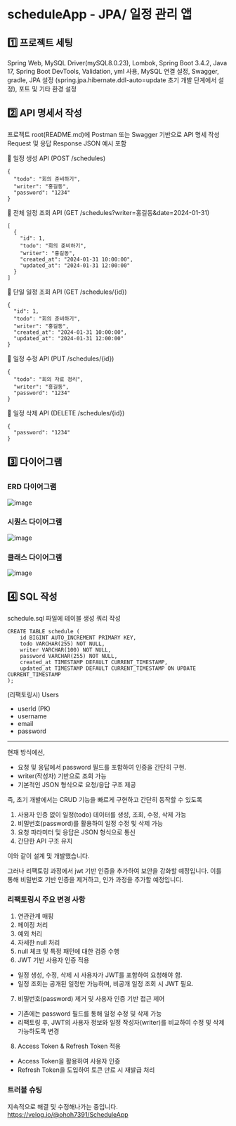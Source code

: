 # scheduleApp - JPA/ 일정 관리 앱

## 1️⃣ 프로젝트 세팅
Spring Web,
MySQL Driver(mySQL8.0.23),
Lombok,
Spring Boot 3.4.2, Java 17,
Spring Boot DevTools,
Validation,
yml 사용,
MySQL 연결 설정, Swagger, gradle, 
JPA 설정 (spring.jpa.hibernate.ddl-auto=update 초기 개발 단계에서 설정),
포트 및 기타 환경 설정

## 2️⃣ API 명세서 작성
프로젝트 root(README.md)에 Postman 또는 Swagger 기반으로 API 명세 작성
Request 및 응답 Response JSON 예시 포함

📌 일정 생성 API (POST /schedules)
```
{
  "todo": "회의 준비하기",
  "writer": "홍길동",
  "password": "1234"
}
```
📌 전체 일정 조회 API (GET /schedules?writer=홍길동&date=2024-01-31)
```
[
  {
    "id": 1,
    "todo": "회의 준비하기",
    "writer": "홍길동",
    "created_at": "2024-01-31 10:00:00",
    "updated_at": "2024-01-31 12:00:00"
  }
]
```
📌 단일 일정 조회 API (GET /schedules/{id})
```
{
  "id": 1,
  "todo": "회의 준비하기",
  "writer": "홍길동",
  "created_at": "2024-01-31 10:00:00",
  "updated_at": "2024-01-31 12:00:00"
}
```
📌 일정 수정 API (PUT /schedules/{id})
```
{
  "todo": "회의 자료 정리",
  "writer": "홍길동",
  "password": "1234"
}
```
📌 일정 삭제 API (DELETE /schedules/{id})
```
{
  "password": "1234"
}
```
## 3️⃣ 다이어그램
### ERD 다이어그램
![image](https://github.com/user-attachments/assets/3a246311-a706-4deb-8a20-937d50aba157)

### 시퀀스 다이어그램
![image](https://github.com/user-attachments/assets/f762fd27-f4e9-410f-8bac-1c4bc06767ab)

### 클래스 다이어그램
![image](https://github.com/user-attachments/assets/9b27c4ab-7a55-4e7c-9966-85bd20888bf6)


## 4️⃣ SQL 작성
schedule.sql 파일에 테이블 생성 쿼리 작성

```
CREATE TABLE schedule (
    id BIGINT AUTO_INCREMENT PRIMARY KEY,
    todo VARCHAR(255) NOT NULL,
    writer VARCHAR(100) NOT NULL,
    password VARCHAR(255) NOT NULL,
    created_at TIMESTAMP DEFAULT CURRENT_TIMESTAMP,
    updated_at TIMESTAMP DEFAULT CURRENT_TIMESTAMP ON UPDATE CURRENT_TIMESTAMP
);
```

(리팩토링시)
Users 
- userId (PK)
- username
- email
- password


<hr>

현재 방식에선, 
- 요청 및 응답에서 password 필드를 포함하여 인증을 간단히 구현.
- writer(작성자) 기반으로 조회 가능
- 기본적인 JSON 형식으로 요청/응답 구조 제공

즉, 초기 개발에서는 CRUD 기능을 빠르게 구현하고 간단히 동작할 수 있도록

1. 사용자 인증 없이 일정(todo) 데이터를 생성, 조회, 수정, 삭제 가능
2. 비밀번호(password)를 활용하여 일정 수정 및 삭제 가능
3. 요청 파라미터 및 응답은 JSON 형식으로 통신
4. 간단한 API 구조 유지

이와 같이 설계 및 개발했습니다.

그러나 리팩토링 과정에서 jwt 기반 인증을 추가하여 보안을 강화할 예정입니다.
이를 통해 비밀번호 기반 인증을 제거하고, 인가 과정을 추가할 예정입니디.

### 리팩토링시 주요 변경 사항
1. 연관관계 매핑
2. 페이징 처리
3. 예외 처리
4. 자세한 null 처리
5. null 체크 및 특정 패턴에 대한 검증 수행
6. JWT 기반 사용자 인증 적용
- 일정 생성, 수정, 삭제 시 사용자가 JWT를 포함하여 요청해야 함.
- 일정 조회는 공개된 일정만 가능하며, 비공개 일정 조회 시 JWT 필요.

7. 비밀번호(password) 제거 및 사용자 인증 기반 접근 제어
- 기존에는 password 필드를 통해 일정 수정 및 삭제 가능
- 리팩토링 후, JWT의 사용자 정보와 일정 작성자(writer)를 비교하여 수정 및 삭제 가능하도록 변경

8. Access Token & Refresh Token 적용
- Access Token을 활용하여 사용자 인증
- Refresh Token을 도입하여 토큰 만료 시 재발급 처리


### 트러블 슈팅
지속적으로 해결 및 수정해나가는 중입니다.
https://velog.io/@ohoh7391/ScheduleApp
